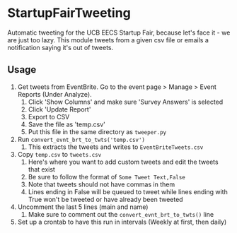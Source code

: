 StartupFairTweeting
===================

Automatic tweeting for the UCB EECS Startup Fair, because let's face it - we are just too lazy.
This module tweets from a given csv file or emails a notification saying it's out of tweets.


Usage
-----
1. Get tweets from EventBrite. Go to the event page > Manage > Event Reports (Under Analyze).
    1. Click 'Show Columns' and make sure 'Survey Answers' is selected
    2. Click 'Update Report'
    3. Export to CSV
    4. Save the file as 'temp.csv'
    5. Put this file in the same directory as `tweeper.py`
2. Run `convert_evnt_brt_to_twts('temp.csv')`
    1. This extracts the tweets and writes to `EventBriteTweets.csv`
3. Copy `temp.csv` to `tweets.csv`
    1. Here's where you want to add custom tweets and edit the tweets that exist
    2. Be sure to follow the format of `Some Tweet Text,False`
    3. Note that tweets should not have commas in them
    4. Lines ending in False will be queued to tweet while lines ending with True won't be tweeted or have already been tweeted
4. Uncomment the last 5 lines (main and name)
    1. Make sure to comment out the `convert_evnt_brt_to_twts()` line
5. Set up a crontab to have this run in intervals (Weekly at first, then daily)
